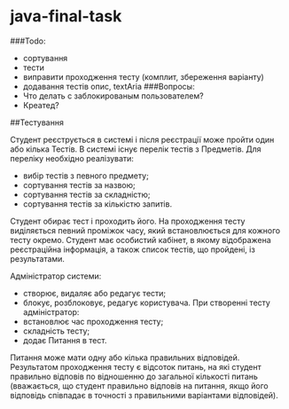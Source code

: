 # java-final-task
###Todo: 
- сортування
- тести
- виправити проходження тесту (комплит, збереження варіанту)
- додавання тестів опис, textAria
###Вопросы:
- Что делать с заблокированым пользователем?
- Креатед?

##Тестування

Студент реєструється в системі і після реєстрації може пройти один або кілька Тестів. 
В системі існує перелік тестів з Предметів. Для переліку необхідно реалізувати:
- вибір тестів з певного предмету;
- сортування тестів за назвою;
- сортування тестів за складністю;
- сортування тестів за кількістю запитів.

Студент обирає тест і проходить його. На проходження тесту виділяється певний проміжок часу, 
який встановлюється для кожного тесту окремо. Студент має особистий кабінет, 
в якому відображена реєстраційна інформація, а також список тестів, що пройдені, із результатами.

Адміністратор системи:
- створює, видаляє або редагує тести;
- блокує, розблоковує, редагує користувача.
При створенні тесту адміністратор:
- встановлює час проходження тесту;
- складність тесту;
- додає Питання в тест.

Питання може мати одну або кілька правильних відповідей. Результатом проходження тесту є відсоток питань, 
  на які студент правильно відповів по відношенню до загальної кількості питань 
  (вважається, що студент правильно відповів на питання, якщо його відповідь співпадає в точності з 
  правильними варіантами відповідей).
